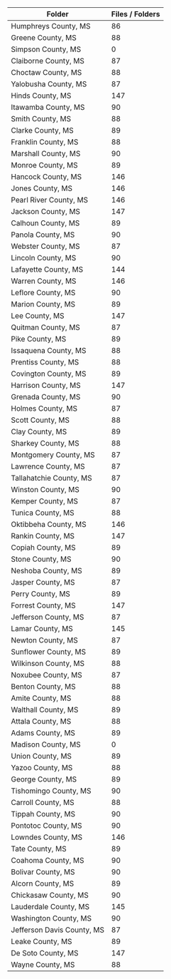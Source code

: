 | Folder                     |   Files / Folders |
|----------------------------|-------------------|
| Humphreys County, MS       |                86 |
| Greene County, MS          |                88 |
| Simpson County, MS         |                 0 |
| Claiborne County, MS       |                87 |
| Choctaw County, MS         |                88 |
| Yalobusha County, MS       |                87 |
| Hinds County, MS           |               147 |
| Itawamba County, MS        |                90 |
| Smith County, MS           |                88 |
| Clarke County, MS          |                89 |
| Franklin County, MS        |                88 |
| Marshall County, MS        |                90 |
| Monroe County, MS          |                89 |
| Hancock County, MS         |               146 |
| Jones County, MS           |               146 |
| Pearl River County, MS     |               146 |
| Jackson County, MS         |               147 |
| Calhoun County, MS         |                89 |
| Panola County, MS          |                90 |
| Webster County, MS         |                87 |
| Lincoln County, MS         |                90 |
| Lafayette County, MS       |               144 |
| Warren County, MS          |               146 |
| Leflore County, MS         |                90 |
| Marion County, MS          |                89 |
| Lee County, MS             |               147 |
| Quitman County, MS         |                87 |
| Pike County, MS            |                89 |
| Issaquena County, MS       |                88 |
| Prentiss County, MS        |                88 |
| Covington County, MS       |                89 |
| Harrison County, MS        |               147 |
| Grenada County, MS         |                90 |
| Holmes County, MS          |                87 |
| Scott County, MS           |                88 |
| Clay County, MS            |                89 |
| Sharkey County, MS         |                88 |
| Montgomery County, MS      |                87 |
| Lawrence County, MS        |                87 |
| Tallahatchie County, MS    |                87 |
| Winston County, MS         |                90 |
| Kemper County, MS          |                87 |
| Tunica County, MS          |                88 |
| Oktibbeha County, MS       |               146 |
| Rankin County, MS          |               147 |
| Copiah County, MS          |                89 |
| Stone County, MS           |                90 |
| Neshoba County, MS         |                89 |
| Jasper County, MS          |                87 |
| Perry County, MS           |                89 |
| Forrest County, MS         |               147 |
| Jefferson County, MS       |                87 |
| Lamar County, MS           |               145 |
| Newton County, MS          |                87 |
| Sunflower County, MS       |                89 |
| Wilkinson County, MS       |                88 |
| Noxubee County, MS         |                87 |
| Benton County, MS          |                88 |
| Amite County, MS           |                88 |
| Walthall County, MS        |                89 |
| Attala County, MS          |                88 |
| Adams County, MS           |                89 |
| Madison County, MS         |                 0 |
| Union County, MS           |                89 |
| Yazoo County, MS           |                88 |
| George County, MS          |                89 |
| Tishomingo County, MS      |                90 |
| Carroll County, MS         |                88 |
| Tippah County, MS          |                90 |
| Pontotoc County, MS        |                90 |
| Lowndes County, MS         |               146 |
| Tate County, MS            |                89 |
| Coahoma County, MS         |                90 |
| Bolivar County, MS         |                90 |
| Alcorn County, MS          |                89 |
| Chickasaw County, MS       |                90 |
| Lauderdale County, MS      |               145 |
| Washington County, MS      |                90 |
| Jefferson Davis County, MS |                87 |
| Leake County, MS           |                89 |
| De Soto County, MS         |               147 |
| Wayne County, MS           |                88 |